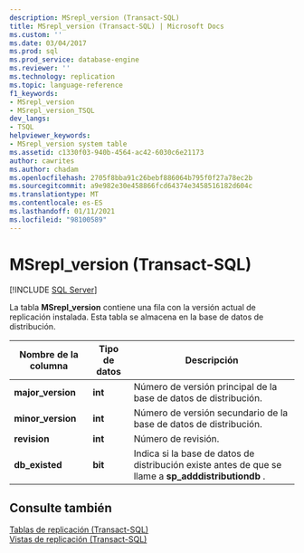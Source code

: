 ```yaml
---
description: MSrepl_version (Transact-SQL)
title: MSrepl_version (Transact-SQL) | Microsoft Docs
ms.custom: ''
ms.date: 03/04/2017
ms.prod: sql
ms.prod_service: database-engine
ms.reviewer: ''
ms.technology: replication
ms.topic: language-reference
f1_keywords:
- MSrepl_version
- MSrepl_version_TSQL
dev_langs:
- TSQL
helpviewer_keywords:
- MSrepl_version system table
ms.assetid: c1330f03-940b-4564-ac42-6030c6e21173
author: cawrites
ms.author: chadam
ms.openlocfilehash: 2705f8bba91c26bebf886064b795f0f27a78ec2b
ms.sourcegitcommit: a9e982e30e458866fcd64374e3458516182d604c
ms.translationtype: MT
ms.contentlocale: es-ES
ms.lasthandoff: 01/11/2021
ms.locfileid: "98100589"
---
```

# <a name="msrepl_version-transact-sql"></a>MSrepl_version (Transact-SQL)
[!INCLUDE [SQL Server](../../includes/applies-to-version/sqlserver.md)]

  La tabla **MSrepl_version** contiene una fila con la versión actual de replicación instalada. Esta tabla se almacena en la base de datos de distribución.  
  
|Nombre de la columna|Tipo de datos|Descripción|  
|-----------------|---------------|-----------------|  
|**major_version**|**int**|Número de versión principal de la base de datos de distribución.|  
|**minor_version**|**int**|Número de versión secundario de la base de datos de distribución.|  
|**revision**|**int**|Número de revisión.|  
|**db_existed**|**bit**|Indica si la base de datos de distribución existe antes de que se llame a **sp_adddistributiondb** .|  
  
## <a name="see-also"></a>Consulte también  
 [Tablas de replicación &#40;Transact-SQL&#41;](../../relational-databases/system-tables/replication-tables-transact-sql.md)   
 [Vistas de replicación &#40;Transact-SQL&#41;](../../relational-databases/system-views/replication-views-transact-sql.md)  
  
  
